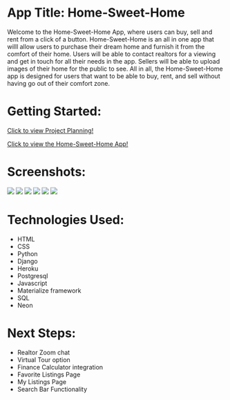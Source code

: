 # App Title: Home-Sweet-Home

Welcome to the Home-Sweet-Home App, where users can buy, sell and rent from a click of a button. Home-Sweet-Home is an all in one app that willl allow users to purchase their dream home and furnish it from the comfort of their home. Users will be able to contact realtors for a viewing and get in touch for all their needs in the app. Sellers will be able to upload images of their home for the public to see. All in all, the Home-Sweet-Home app is designed for users that want to be able to buy, rent, and sell without having go out of their comfort zone.

# Getting Started:

[Click to view Project Planning!​](https://trello.com/b/S1Rhlkxw/project-3-sei)

[Click to view the Home-Sweet-Home App!](https://home-sweet-home-app-229638ba47e5.herokuapp.com/homes/)

# Screenshots:

<img src="https://i.imgur.com/BoDDXJv.png">
<img src="https://i.imgur.com/InjDAjy.png">
<img src= "https://i.imgur.com/pXAkIfp.png">
<img src= "https://i.imgur.com/65d7DEk.png">
<img src= "https://i.imgur.com/KsBERKh.png">
<img src= "https://i.imgur.com/dfh0Gmb.png">

# Technologies Used:

- HTML
- CSS
- Python
- Django
- Heroku
- Postgresql
- Javascript
- Materialize framework
- SQL
- Neon

# Next Steps:

- Realtor Zoom chat
- Virtual Tour option
- Finance Calculator integration
- Favorite Listings Page
- My Listings Page
- Search Bar Functionality
